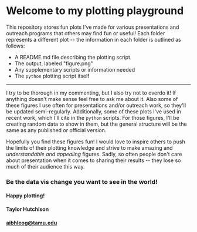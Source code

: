 # Welcome to my plotting playground
This repository stores fun plots I've made for various presentations and outreach programs that others may find fun or useful!  Each folder represents a different plot -- the information in each folder is outlined as follows:

- A README.md file describing the plotting script
- The output, labeled "figure.png"
- Any supplementary scripts or information needed
- The `python` plotting script itself

-------------------------

I try to be thorough in my commenting, but I also try not to overdo it!  If anything doesn't make sense feel free to ask me about it. Also some of these figures I use often for presentations and/or outreach work, so they'll be updated semi-regularly. Additionally, some of these plots I've used in recent work, which I'll cite in the `python` scripts.  For those figures, I'll be creating random data to show in them, but the general structure will be the same as any published or official version.

Hopefully you find these figures fun!  I would love to inspire others to push the limits of their plotting knowledge and strive to make amazing and _understandable and appealing_ figures.  Sadly, so often people don't care about presentation when it comes to sharing their results -- they lose so much of their audience this way. 
### Be the data vis change you want to see in the world!

#### Happy plotting!
#### Taylor Hutchison
#### aibhleog@tamu.edu
